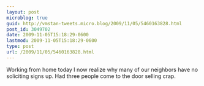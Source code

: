 ```yaml
---
layout: post
microblog: true
guid: http://vmstan-tweets.micro.blog/2009/11/05/5460163828.html
post_id: 3049702
date: 2009-11-05T15:18:29-0600
lastmod: 2009-11-05T15:18:29-0600
type: post
url: /2009/11/05/5460163828.html
---
```

Working from home today I now realize why many of our neighbors have no soliciting signs up. Had three people come to the door selling crap.
